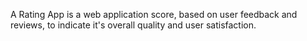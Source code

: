 A Rating App is a web application score, based on user feedback and reviews, to indicate it's overall quality and user satisfaction. 

